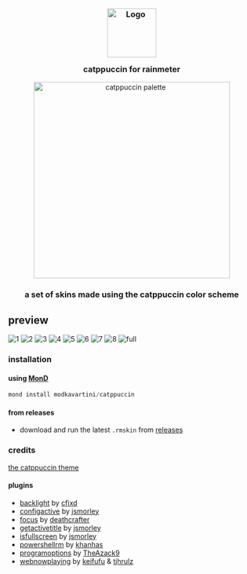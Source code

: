 <h3 align="center">
	<img src="https://raw.githubusercontent.com/catppuccin/catppuccin/main/assets/logos/exports/1544x1544_circle.png" width="100" alt="Logo"/><br/>
	<img src="https://raw.githubusercontent.com/catppuccin/catppuccin/main/assets/misc/transparent.png" height="30" width="0px"/>
	catppuccin for rainmeter
	<img src="https://raw.githubusercontent.com/catppuccin/catppuccin/main/assets/misc/transparent.png" height="30" width="0px"/>
</h3>
<p align="center">
  <img src="https://raw.githubusercontent.com/catppuccin/catppuccin/main/assets/palette/macchiato.png" alt="catppuccin palette" width="400" />
</p>

<h3 align="center">
	a set of skins made using the catppuccin color scheme
</h3>

## preview
![1](https://i.imgur.com/1tFK1eV.png)
![2](https://i.imgur.com/urNCOq8.png)
![3](https://i.imgur.com/A1yHRf6.png)
![4](https://i.imgur.com/jh5HAsk.png)
![5](https://i.imgur.com/QWwqPth.png)
![6](https://i.imgur.com/XDKrLqD.png)
![7](https://i.imgur.com/jPuo8ZW.png)
![8](https://i.imgur.com/bKf6PQf.png)
![full](https://github.com/modkavartini/catppuccin/assets/81793953/3dfcb896-7795-4de3-bc7c-4a3ee0257d7a)


### installation
#### using [MonD](https://github.com/meters-on-demand/cli)
```ps1
mond install modkavartini/catppuccin
```
#### from releases
* download and run the latest `.rmskin` from [releases](https://github.com/modkavartini/catppuccin/releases)

### credits
[the catppuccin theme](https://github.com/catppuccin/catppuccin)
#### plugins
* [backlight](https://forum.rainmeter.net/viewtopic.php?t=19221) by [cfixd](https://github.com/cfixd)
* [configactive](https://forum.rainmeter.net/viewtopic.php?t=28720) by [jsmorley](https://github.com/jsmorley)
* [focus](https://forum.rainmeter.net/viewtopic.php?t=37989) by [deathcrafter](https://github.com/deathcrafter)
* [getactivetitle](https://forum.rainmeter.net/viewtopic.php?t=33146) by [jsmorley](https://github.com/jsmorley)
* [isfullscreen](https://forum.rainmeter.net/viewtopic.php?t=28305) by [jsmorley](https://github.com/jsmorley)
* [powershellrm](https://forum.rainmeter.net/viewtopic.php?t=29095) by [khanhas](https://github.com/khanhas)
* [programoptions](https://forum.rainmeter.net/viewtopic.php?t=22868) by [TheAzack9](https://github.com/TheAzack9)
* [webnowplaying](https://github.com/keifufu/WebNowPlaying-Redux) by [keifufu](https://github.com/keifufu) & [tjhrulz](https://github.com/tjhrulz)

